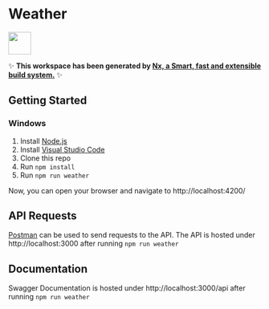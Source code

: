 # Weather

<a alt="Nx logo" href="https://nx.dev" target="_blank" rel="noreferrer"><img src="https://raw.githubusercontent.com/nrwl/nx/master/images/nx-logo.png" width="45"></a>

✨ **This workspace has been generated by [Nx, a Smart, fast and extensible build system.](https://nx.dev)** ✨

## Getting Started
### Windows

 1.	Install [Node.js](https://nodejs.org/en)
 2. Install [Visual Studio Code](https://code.visualstudio.com)
 3. Clone this repo
 4. Run `npm install`
 5. Run `npm run weather`

Now, you can open your browser and navigate to http://localhost:4200/

## API Requests
[Postman](https://www.postman.com) can be used to send requests to the API.
The API is hosted under http://localhost:3000 after running `npm run weather`

## Documentation
Swagger Documentation is hosted under http://localhost:3000/api after running `npm run weather`
